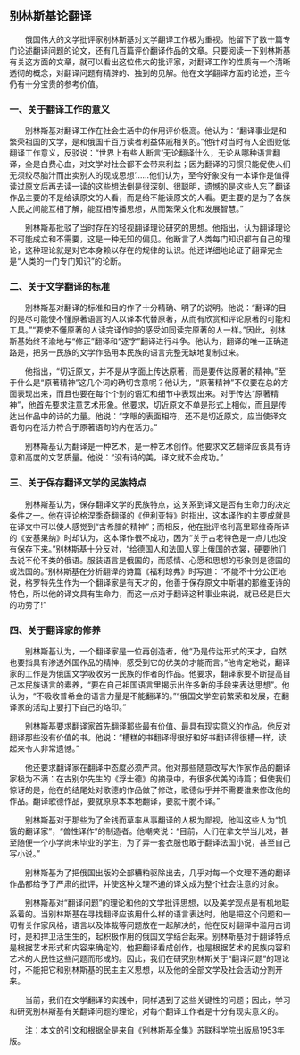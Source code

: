 ## 别林斯基论翻译

&emsp;&emsp;俄国伟大的文学批评家别林斯基对文学翻译工作极为重视。他留下了数十篇专门论述翻译问题的论文，还有几百篇评价翻译作品的文章。只要阅读一下别林斯基有关这方面的文章，就可以看出这位伟大的批评家，对翻译工作的性质有一个清晰透彻的概念，对翻译问题有精辟的、独到的见解。他在文学翻译方面的论述，至今仍有十分宝贵的参考价值。

### 一、关于翻译工作的意义

&emsp;&emsp;别林斯基对翻译工作在社会生活中的作用评价极高。他认为：“翻译事业是和繁荣祖国的文学，是和俄国千百万读者利益体戚相关的。”他针对当时有人企图贬低翻译工作意义，反驳说：“世界上有些人断言‘无论翻译什么，无论从哪种语言翻译，全是白费心血，对文学对社会都不会带来利益；因为翻译的习惯只能促使人们无须绞尽脑汁而出卖别人的现成思想’……他们认为，至今好象没有一本译作是值得读过原文后再去读一读的这些想法倒是很深刻、很聪明，遗憾的是这些人忘了翻译作品主要的不是给读原文的人看，而是给不能读原文的人看。更主要的是为了各族人民之间能互相了解，能互相传播思想，从而繁荣文化和发展智慧。”

&emsp;&emsp;别林斯基批驳了当时存在的轻视翻译理论研究的思想。他指出，认为翻译理论不可能成立和不需要，这是一种无知的偏见。他断言了人类每门知识都有自己的理论，这种理论就是对它本身赖以存在的规律的认识。他还详细地论证了翻译完全是“人类的一门专门知识”的论断。

### 二、关于文学翻译的标准

&emsp;&emsp;别林斯基对翻译的标准和目的作了十分精确、明了的说明。他说：“翻译的目的是尽可能使不懂原著语言的人以译本代替原著，从而有欣赏和评论原著的可能和工具。”“要使不懂原著的人读完译作时的感受如同读完原著的人一样。”因此，别林斯基始终不渝地与“修正”翻译和“逐字”翻译进行斗争。他认为，翻译的唯一正确道路是，把另一民族的文学作品用本民族的语言完整无缺地复制过来。

&emsp;&emsp;他指出，“切近原文，并不是从字面上传达原著，而是要传达原著的精神。”至于什么是“原著精神”这几个词的确切含意呢？他认为，“原著精神”不仅要在总的方面表现出来，而且也要在每个个别的语汇和细节中表现出来。对于传达“原著精神”，他首先要求注意艺术形象。他要求，切近原文不单是形式上相似，而且是传达出作品中的诗的力量。他说：“字眼的表面相符，还不是切近原文，应当使译文语句内在活力符合于原著语句的内在活力。”

&emsp;&emsp;别林斯基认为翻译是一种艺术，是一种艺术创作。他要求文艺翻译应该具有诗意和高度的文艺质量。他说：“没有诗的美，译文就不会成功。”

### 三、关于保存翻译文学的民族特点

&emsp;&emsp;别林斯基认为，保存翻译文学的民族特点，这关系到译文是否有生命力的决定条件之一。他在评论格涅季奇翻译的《伊利亚特》时指出，这本译作的主要成就是在译文中可以使人感觉到“古希腊的精神”；而相反，他在批评格利高里耶维奇所译的《安基果纳》时却认为，这本译作很不成功，因为“关于古老特色是一点儿也没有保存下来。”别林斯基十分反对，“给德国人和法国人穿上俄国的衣裳，硬要他们去说不伦不类的俄语。服装语言是俄国的，而感情、心愿和思想的形象则是德国的或法国的。”别林斯基在分析翻译的诗篇《福利琼弗》时写道：“不能不十分公正地说，格罗特先生作为一个翻译家是有天才的，他善于保存原文中斯堪的那维亚诗的特色，所以他的译文具有生命力，而这一点对于翻译这种事业来说，就已经是巨大的功劳了!”

### 四、关于翻译家的修养

&emsp;&emsp;别林斯基认为，一个翻译家是一位再创造者，他“乃是传达形式的天才，自然也要指具有渗透外国作品的精神，感受到它的优美的才能而言。”他肯定地说，翻译家的工作是为俄国文学吸收另一民族的作者的作品。他要求，翻译家要不断提高自己本民族语言的素养，“要在自己祖国语言里揭示出许多新的手段来表达思想”。他认为，“不吸收普希金的语言力量是不能翻译的。”“俄国文学空前繁荣和发展，在翻译家的活动上要打下自己的烙印。”

&emsp;&emsp;别林斯基要求翻译家首先翻译那些最有价值、最具有现实意义的作品。他反对翻译那些没有价值的书。他说：“槽糕的书翻译得很好和好书翻译得很槽一样，读起来令人非常遗憾。”

&emsp;&emsp;他还要求翻译家在翻译中态度必须严肃。他对那些随意改写大作家作品的翻译家极为不满：在古别尔先生的《浮士德》的摘录中，有很多优美的诗篇；但使我们惊讶的是，他在的结尾处对歌德的作品做了修改，歌德似乎并不需要谁来修改他的作品。翻译歌德作品，要就原原本本地翻译，要就干脆不译。”

&emsp;&emsp;别林斯基对于那些为了金钱而草率从事翻译的人极为鄙视，他叫这些人为“饥饿的翻译家”，“兽性译作”的制造者。他嘲笑说：“目前，人们在拿文学当儿戏，甚至随便一个小学尚未毕业的学生，为了弄一套衣服也敢于翻译法国小说，甚至自己写小说。”

&emsp;&emsp;别林斯基为了把俄国出版的全部糟粕驱除出去，几乎对每一个文理不通的翻译作品都给予了严肃的批评，并使这种文理不通的译文成为整个社会注意的对象。

&emsp;&emsp;别林斯基对“翻译问题”的理论和他的文学批评思想，以及美学观点是有机地联系着的。当别林斯基在寻找翻译应该用什么样的语言表达时，他是把这个问题和一切有关作家风格，语言以及体裁等问题放在一起解决的，他在反对翻译中滥用古词时，是和捍卫活生生的，起积极作用的俄国文学结合起来。别林斯基对于翻译特点是根据艺术形式和内容来确定的，他把翻译看成创作，也是根据艺术的民族内容和艺术的人民性这些问题而形成的。因此，我们在研究别林斯关于“翻译问题”的理论时，不能把它和别林斯基的民主主义思想，以及他的全部文学及社会活动分割开来。

&emsp;&emsp;当前，我们在文学翻译的实践中，同样遇到了这些关键性的问题；因此，学习和研究别林斯基有关翻译问题的理论，对每个翻译工作者是十分有现实意义的。

&emsp;&emsp;注：本文的引文和根据全是来自《别林斯基全集》苏联科学院出版局1953年版。

